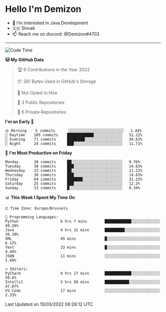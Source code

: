# Hello I'm Demizon
- 👀 I’m interested in Java Development
- 🇸🇰 Slovak
- 📫 Reach me on discord: @Demizon#4703
<hr>

<!--START_SECTION:waka-->
![Code Time](http://img.shields.io/badge/Code%20Time-243%20hrs%2012%20mins-blue)

**🐱 My GitHub Data** 

> 🏆 6 Contributions in the Year 2022
 > 
> 📦 261 Bytes Used in GitHub's Storage 
 > 
> 🚫 Not Opted to Hire
 > 
> 📜 3 Public Repositories 
 > 
> 🔑 6 Private Repositories  
 > 
**I'm an Early 🐤** 

```text
🌞 Morning    5 commits      ░░░░░░░░░░░░░░░░░░░░░░░░░   2.44% 
🌆 Daytime    105 commits    ████████████░░░░░░░░░░░░░   51.22% 
🌃 Evening    71 commits     ████████░░░░░░░░░░░░░░░░░   34.63% 
🌙 Night      24 commits     ███░░░░░░░░░░░░░░░░░░░░░░   11.71%

```
📅 **I'm Most Productive on Friday** 

```text
Monday       20 commits     ██░░░░░░░░░░░░░░░░░░░░░░░   9.76% 
Tuesday      30 commits     ███░░░░░░░░░░░░░░░░░░░░░░   14.63% 
Wednesday    23 commits     ██░░░░░░░░░░░░░░░░░░░░░░░   11.22% 
Thursday     30 commits     ███░░░░░░░░░░░░░░░░░░░░░░   14.63% 
Friday       64 commits     ███████░░░░░░░░░░░░░░░░░░   31.22% 
Saturday     25 commits     ███░░░░░░░░░░░░░░░░░░░░░░   12.2% 
Sunday       13 commits     █░░░░░░░░░░░░░░░░░░░░░░░░   6.34%

```


📊 **This Week I Spent My Time On** 

```text
⌚︎ Time Zone: Europe/Brussels

💬 Programming Languages: 
Python                   6 hrs 7 mins        ████████████░░░░░░░░░░░░░   49.26% 
Java                     4 hrs 31 mins       █████████░░░░░░░░░░░░░░░░   36.39% 
XML                      45 mins             █░░░░░░░░░░░░░░░░░░░░░░░░   6.12% 
Text                     33 mins             █░░░░░░░░░░░░░░░░░░░░░░░░   4.49% 
JSON                     11 mins             ░░░░░░░░░░░░░░░░░░░░░░░░░   1.49%

🔥 Editors: 
PyCharm                  6 hrs 17 mins       ████████████░░░░░░░░░░░░░   50.6% 
IntelliJ                 5 hrs 50 mins       ███████████░░░░░░░░░░░░░░   47.07% 
VS Code                  17 mins             ░░░░░░░░░░░░░░░░░░░░░░░░░   2.33%

```


 Last Updated on 10/03/2022 06:26:12 UTC
<!--END_SECTION:waka-->
